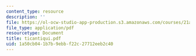 ```yaml
---
content_type: resource
description: ''
file: https://ol-ocw-studio-app-production.s3.amazonaws.com/courses/21a-441-the-conquest-of-america-spring-2004/1a50cb041b7b9ebbf22c27712eeb2c40_ticantiqui.pdf
file_type: application/pdf
resourcetype: Document
title: ticantiqui.pdf
uid: 1a50cb04-1b7b-9ebb-f22c-27712eeb2c40
---
```

